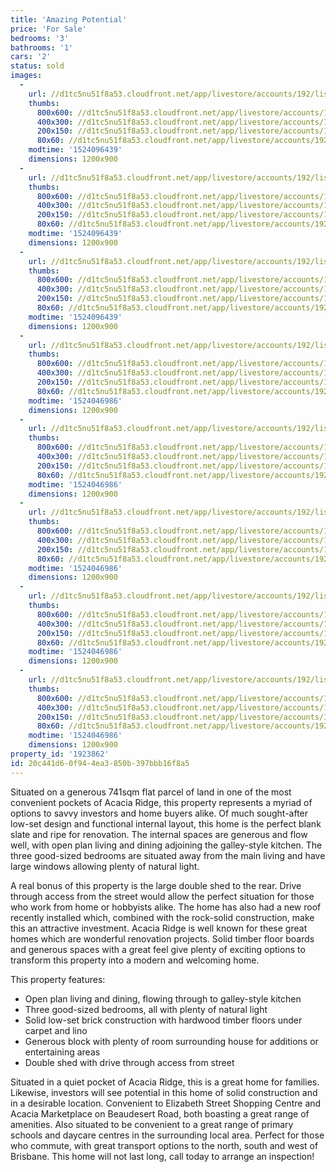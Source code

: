 ```yaml
---
title: 'Amazing Potential'
price: 'For Sale'
bedrooms: '3'
bathrooms: '1'
cars: '2'
status: sold
images:
  -
    url: //d1tc5nu51f8a53.cloudfront.net/app/livestore/accounts/192/listings/1452176/images/Forgan-17-Front-Dayn_4407427164_20180418082240.jpg
    thumbs:
      800x600: //d1tc5nu51f8a53.cloudfront.net/app/livestore/accounts/192/listings/1452176/images/Forgan-17-Front-Dayn_4407427164_20180418082240_800x600.jpg
      400x300: //d1tc5nu51f8a53.cloudfront.net/app/livestore/accounts/192/listings/1452176/images/Forgan-17-Front-Dayn_4407427164_20180418082240_400x300.jpg
      200x150: //d1tc5nu51f8a53.cloudfront.net/app/livestore/accounts/192/listings/1452176/images/Forgan-17-Front-Dayn_4407427164_20180418082240_200x150.jpg
      80x60: //d1tc5nu51f8a53.cloudfront.net/app/livestore/accounts/192/listings/1452176/images/Forgan-17-Front-Dayn_4407427164_20180418082240_80x60.jpg
    modtime: '1524096439'
    dimensions: 1200x900
  -
    url: //d1tc5nu51f8a53.cloudfront.net/app/livestore/accounts/192/listings/1452176/images/Forgan-17-Backyard-D_8275360527_20180418082232.jpg
    thumbs:
      800x600: //d1tc5nu51f8a53.cloudfront.net/app/livestore/accounts/192/listings/1452176/images/Forgan-17-Backyard-D_8275360527_20180418082232_800x600.jpg
      400x300: //d1tc5nu51f8a53.cloudfront.net/app/livestore/accounts/192/listings/1452176/images/Forgan-17-Backyard-D_8275360527_20180418082232_400x300.jpg
      200x150: //d1tc5nu51f8a53.cloudfront.net/app/livestore/accounts/192/listings/1452176/images/Forgan-17-Backyard-D_8275360527_20180418082232_200x150.jpg
      80x60: //d1tc5nu51f8a53.cloudfront.net/app/livestore/accounts/192/listings/1452176/images/Forgan-17-Backyard-D_8275360527_20180418082232_80x60.jpg
    modtime: '1524096439'
    dimensions: 1200x900
  -
    url: //d1tc5nu51f8a53.cloudfront.net/app/livestore/accounts/192/listings/1452176/images/Forgan-17-Backyard2-_4266328078_20180418082232.jpg
    thumbs:
      800x600: //d1tc5nu51f8a53.cloudfront.net/app/livestore/accounts/192/listings/1452176/images/Forgan-17-Backyard2-_4266328078_20180418082232_800x600.jpg
      400x300: //d1tc5nu51f8a53.cloudfront.net/app/livestore/accounts/192/listings/1452176/images/Forgan-17-Backyard2-_4266328078_20180418082232_400x300.jpg
      200x150: //d1tc5nu51f8a53.cloudfront.net/app/livestore/accounts/192/listings/1452176/images/Forgan-17-Backyard2-_4266328078_20180418082232_200x150.jpg
      80x60: //d1tc5nu51f8a53.cloudfront.net/app/livestore/accounts/192/listings/1452176/images/Forgan-17-Backyard2-_4266328078_20180418082232_80x60.jpg
    modtime: '1524096439'
    dimensions: 1200x900
  -
    url: //d1tc5nu51f8a53.cloudfront.net/app/livestore/accounts/192/listings/1452176/images/Forgan-17-Living-Day_5409903929_20180418082244.jpg
    thumbs:
      800x600: //d1tc5nu51f8a53.cloudfront.net/app/livestore/accounts/192/listings/1452176/images/Forgan-17-Living-Day_5409903929_20180418082244_800x600.jpg
      400x300: //d1tc5nu51f8a53.cloudfront.net/app/livestore/accounts/192/listings/1452176/images/Forgan-17-Living-Day_5409903929_20180418082244_400x300.jpg
      200x150: //d1tc5nu51f8a53.cloudfront.net/app/livestore/accounts/192/listings/1452176/images/Forgan-17-Living-Day_5409903929_20180418082244_200x150.jpg
      80x60: //d1tc5nu51f8a53.cloudfront.net/app/livestore/accounts/192/listings/1452176/images/Forgan-17-Living-Day_5409903929_20180418082244_80x60.jpg
    modtime: '1524046986'
    dimensions: 1200x900
  -
    url: //d1tc5nu51f8a53.cloudfront.net/app/livestore/accounts/192/listings/1452176/images/Forgan-17-Dining-Day_4671501572_20180418082240.jpg
    thumbs:
      800x600: //d1tc5nu51f8a53.cloudfront.net/app/livestore/accounts/192/listings/1452176/images/Forgan-17-Dining-Day_4671501572_20180418082240_800x600.jpg
      400x300: //d1tc5nu51f8a53.cloudfront.net/app/livestore/accounts/192/listings/1452176/images/Forgan-17-Dining-Day_4671501572_20180418082240_400x300.jpg
      200x150: //d1tc5nu51f8a53.cloudfront.net/app/livestore/accounts/192/listings/1452176/images/Forgan-17-Dining-Day_4671501572_20180418082240_200x150.jpg
      80x60: //d1tc5nu51f8a53.cloudfront.net/app/livestore/accounts/192/listings/1452176/images/Forgan-17-Dining-Day_4671501572_20180418082240_80x60.jpg
    modtime: '1524046986'
    dimensions: 1200x900
  -
    url: //d1tc5nu51f8a53.cloudfront.net/app/livestore/accounts/192/listings/1452176/images/Forgan-17-Kitchen-Da_4355358314_20180418082244.jpg
    thumbs:
      800x600: //d1tc5nu51f8a53.cloudfront.net/app/livestore/accounts/192/listings/1452176/images/Forgan-17-Kitchen-Da_4355358314_20180418082244_800x600.jpg
      400x300: //d1tc5nu51f8a53.cloudfront.net/app/livestore/accounts/192/listings/1452176/images/Forgan-17-Kitchen-Da_4355358314_20180418082244_400x300.jpg
      200x150: //d1tc5nu51f8a53.cloudfront.net/app/livestore/accounts/192/listings/1452176/images/Forgan-17-Kitchen-Da_4355358314_20180418082244_200x150.jpg
      80x60: //d1tc5nu51f8a53.cloudfront.net/app/livestore/accounts/192/listings/1452176/images/Forgan-17-Kitchen-Da_4355358314_20180418082244_80x60.jpg
    modtime: '1524046986'
    dimensions: 1200x900
  -
    url: //d1tc5nu51f8a53.cloudfront.net/app/livestore/accounts/192/listings/1452176/images/Forgan-17-Bed1-Dayne_8679584297_20180418082236.jpg
    thumbs:
      800x600: //d1tc5nu51f8a53.cloudfront.net/app/livestore/accounts/192/listings/1452176/images/Forgan-17-Bed1-Dayne_8679584297_20180418082236_800x600.jpg
      400x300: //d1tc5nu51f8a53.cloudfront.net/app/livestore/accounts/192/listings/1452176/images/Forgan-17-Bed1-Dayne_8679584297_20180418082236_400x300.jpg
      200x150: //d1tc5nu51f8a53.cloudfront.net/app/livestore/accounts/192/listings/1452176/images/Forgan-17-Bed1-Dayne_8679584297_20180418082236_200x150.jpg
      80x60: //d1tc5nu51f8a53.cloudfront.net/app/livestore/accounts/192/listings/1452176/images/Forgan-17-Bed1-Dayne_8679584297_20180418082236_80x60.jpg
    modtime: '1524046986'
    dimensions: 1200x900
  -
    url: //d1tc5nu51f8a53.cloudfront.net/app/livestore/accounts/192/listings/1452176/images/Forgan-17-Block-Dayn_3731684316_20180418082235.jpg
    thumbs:
      800x600: //d1tc5nu51f8a53.cloudfront.net/app/livestore/accounts/192/listings/1452176/images/Forgan-17-Block-Dayn_3731684316_20180418082235_800x600.jpg
      400x300: //d1tc5nu51f8a53.cloudfront.net/app/livestore/accounts/192/listings/1452176/images/Forgan-17-Block-Dayn_3731684316_20180418082235_400x300.jpg
      200x150: //d1tc5nu51f8a53.cloudfront.net/app/livestore/accounts/192/listings/1452176/images/Forgan-17-Block-Dayn_3731684316_20180418082235_200x150.jpg
      80x60: //d1tc5nu51f8a53.cloudfront.net/app/livestore/accounts/192/listings/1452176/images/Forgan-17-Block-Dayn_3731684316_20180418082235_80x60.jpg
    modtime: '1524046986'
    dimensions: 1200x900
property_id: '1923862'
id: 20c441d6-0f94-4ea3-850b-397bbb16f8a5
---
```

Situated on a generous 741sqm flat parcel of land in one of the most convenient pockets of Acacia Ridge, this property represents a myriad of options to savvy investors and home buyers alike. Of much sought-after low-set design and functional internal layout, this home is the perfect blank slate and ripe for renovation. The internal spaces are generous and flow well, with open plan living and dining adjoining the galley-style kitchen. The three good-sized bedrooms are situated away from the main living and have large windows allowing plenty of natural light.

A real bonus of this property is the large double shed to the rear. Drive through access from the street would allow the perfect situation for those who work from home or hobbyists alike. The home has also had a new roof recently installed which, combined with the rock-solid construction, make this an attractive investment. Acacia Ridge is well known for these great homes which are wonderful renovation projects. Solid timber floor boards and generous spaces with a great feel give plenty of exciting options to transform this property into a modern and welcoming home.

This property features:

*  Open plan living and dining, flowing through to galley-style kitchen
*  Three good-sized bedrooms, all with plenty of natural light
*  Solid low-set brick construction with hardwood timber floors under carpet and lino
*  Generous block with plenty of room surrounding house for additions or entertaining areas
*  Double shed with drive through access from street

Situated in a quiet pocket of Acacia Ridge, this is a great home for families. Likewise, investors will see potential in this home of solid construction and in a desirable location. Convenient to Elizabeth Street Shopping Centre and Acacia Marketplace on Beaudesert Road, both boasting a great range of amenities. Also situated to be convenient to a great range of primary schools and daycare centres in the surrounding local area. Perfect for those who commute, with great transport options to the north, south and west of Brisbane. This home will not last long, call today to arrange an inspection!